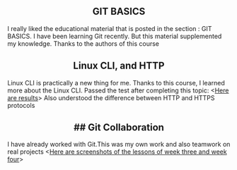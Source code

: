 <h2 align="center">GIT BASICS </h2>
I really liked the educational material that is posted in the section : GIT BASICS. I have been learning Git recently. But this material supplemented my knowledge. Thanks to the authors of this course

<h2  align="center">Linux CLI, and HTTP</h2>
Linux CLI is practically a new thing for me. Thanks to this course, I learned more about the Linux CLI.  Passed the test after completing this topic:
 <<a href="https://drive.google.com/drive/u/0/folders/1HE2_8Aj4_WB7m3R0HzXHty8_-UeUDDh-">Here are results</a>> 
Also understood the difference between HTTP and HTTPS protocols

<h2  align="center">## Git Collaboration</h2>
I have already worked with Git.This was my own work and also teamwork on real projects
 <<a href="https://drive.google.com/drive/u/0/folders/1tHe70INIuXNZ3zvfQe5_u7iIBTvWr-l-">Here are screenshots of the lessons of week three and week four</a>>
